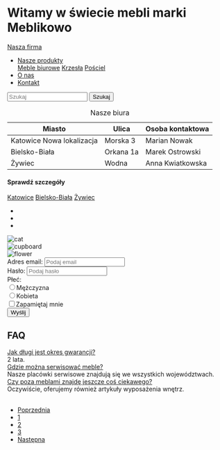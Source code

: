 <html lang="en" dir="ltr">
<head>
  <!-- Required meta tags -->
  <meta charset="utf-8">
  <meta name="viewport" content="width=device-width, initial-scale=1, shrink-to-fit=no">
  <!-- Bootstrap CSS -->
  <link rel="stylesheet" href="https://stackpath.bootstrapcdn.com/bootstrap/4.5.2/css/bootstrap.min.css" integrity="sha384-JcKb8q3iqJ61gNV9KGb8thSsNjpSL0n8PARn9HuZOnIxN0hoP+VmmDGMN5t9UJ0Z" crossorigin="anonymous">
  <link rel="stylesheet" type="text/css"
    href="css/style.css">
  <title>Exercise_2</title>
</head>
<body>
  <div class="container-fluid">
    <div class="jumbotron text-center m-0 p-5">
        <h1 class="text-uppercase font-weight-bold text-dark">Witamy w świecie mebli marki <span class="font-weight-bolder font-italic">Meblikowo</span></h1>
    </div>
    <!-- Navbar -->
    <div class="navbar-div sticky-top">
      <nav class="navbar d-flex navbar-expand bg-dark navbar-dark text-success font-weight-bold sticky-top">
        <a class="navbar-brand" href="#">Nasza firma</a>
        <!-- navbar-center is custom defined -->
        <ul class="navbar-nav navbar-center">
          <li class="nav-item dropdown">
            <a class="nav-link dropdown-toggle" href="#" id="navbardrop" data-toggle="dropdown">Nasze produkty</a>
            <div class="dropdown-menu">
              <a class="dropdown-item" href="#">Meble biurowe</a>
              <a class="dropdown-item" href="#">Krzesła</a>
              <a class="dropdown-item" href="#">Pościel</a>
            </div>
          </li>
          <li class="nav-item">
            <a class="nav-link" href="#">O nas</a>
          </li>
          <li class="nav-item">
            <a class="nav-link" href="#">Kontakt</a>
          </li>
        </ul>
        <!-- Searching buttons -->
        <div class="d-flex ml-auto">
          <form class="form-inline">
            <input class="form-control mr-sm-2" type="text" placeholder="Szukaj">
            <button class="btn btn-success" type="submit">Szukaj</button>
          </form>
        </div>
      </nav>
    </div>
    <!-- Main Content -->
    <div class="row d-flex justify-content-center">
      <div class="col-4">
        <!-- Table title -->
        <table class="table table-hover table-striped table-bordered">
          <caption>Nasze biura</caption>
          <thead>
            <tr class="bg-secondary text-white">
              <th>Miasto</th>
              <th>Ulica</th>
              <th>Osoba kontaktowa</th>
            </tr>
          </thead>
          <tbody>
            <tr>
              <td>Katowice <span class="badge badge-info">Nowa lokalizacja</span></td>
              <td>Morska 3</td>
              <td>Marian Nowak</td>
            </tr>
            <tr>
              <td>Bielsko-Biała</td>
              <td>Orkana 1a</td>
              <td>Marek Ostrowski</td>
            </tr>
            <tr>
              <td>Żywiec</td>
              <td>Wodna</td>
              <td>Anna Kwiatkowska</td>
            </tr>
          </tbody>
        </table>
        <div class="d-flex flex-wrap">
          <h4 class="d-flex justify-content-center text-secondary list-group-header">Sprawdź szczegóły</h4>
          <!-- <div class="d-flex break"></div> -->
          <div class="d-flex flex-grow-1 mt-2 list-group list-group-horizontal">
            <a href="#" class="list-group-item list-group-item-action">Katowice</a>
            <a href="#" class="list-group-item list-group-item-action">Bielsko-Biała</a>
            <a href="#" class="list-group-item list-group-item-action">Żywiec</a>
          </div>
        </div>
      </div>
      <div class="col-4">
        <div id="demo" class="carousel slide pt-3" data-ride="carousel">
          <!-- Indicators -->
          <ul class="carousel-indicators">
            <li data-target="#demo" data-slide-to="0" class="active"></li>
            <li data-target="#demo" data-slide-to="1"></li>
            <li data-target="#demo" data-slide-to="2"></li>
          </ul>
          <!-- The slideshow -->
          <div class="carousel-inner">
            <div class="carousel-item active">
              <img src="images/cat.jpg" alt="cat">
            </div>
            <div class="carousel-item">
              <img src="images/cupboard.jpg" alt="cupboard">
            </div>
            <div class="carousel-item">
              <img src="images/flower.jpg" alt="flower">
            </div>
          </div>
          <!-- Left and right controls -->
          <a class="carousel-control-prev" href="#demo" data-slide="prev">
            <span class="carousel-control-prev-icon"></span>
          </a>
          <a class="carousel-control-next" href="#demo" data-slide="next">
            <span class="carousel-control-next-icon"></span>
          </a>
        </div>
      </div>
      <div class="col-4">
        <!-- Form for user -->
        <form class="mt-3 p-3 w-75 border rounded">
         <div class="form-group">
           <label for="email">Adres email:</label>
           <input type="email" class="form-control" placeholder="Podaj email" id="email">
         </div>
         <div class="form-group">
           <label for="pwd">Hasło:</label>
           <input type="password" class="form-control" placeholder="Podaj hasło" id="pwd">
         </div>
         <!-- Radio buttons -->
         <div class="sex-choice">
           <label for="sex">Płeć:</label>
           <div class="form-check">
             <label class="form-check-label" id="sex">
               <input type="radio" class="form-check-input" name="optradio">Mężczyzna
             </label>
           </div>
           <div class="form-check">
             <label class="form-check-label" id="sex">
               <input type="radio" class="form-check-input" name="optradio">Kobieta
             </label>
           </div>
         </div>
         <div class="form-group form-check pt-3">
           <label class="form-check-label">
             <input class="form-check-input" type="checkbox">Zapamiętaj mnie
           </label>
         </div>
         <button type="submit" class="btn btn-primary">Wyślij</button>
        </form>
      </div>
    </div>
    <div class="row d-flex justify-content-center">
      <div class="col">
        <h2 class="m-3"><span class="badge badge-primary">FAQ</span></h2>
        <div id="accordion">
         <div class="card">
           <div class="card-header">
             <a class="collapsed card-link" data-toggle="collapse" href="#collapseOne">
               Jak długi jest okres gwarancji?
             </a>
           </div>
           <div id="collapseOne" class="collapse show" data-parent="#accordion">
             <div class="card-body">
               2 lata.
             </div>
           </div>
         </div>
         <div class="card">
           <div class="card-header">
             <a class="collapsed card-link" data-toggle="collapse" href="#collapseTwo">
               Gdzie można serwisować meble?
             </a>
           </div>
           <div id="collapseTwo" class="collapse" data-parent="#accordion">
             <div class="card-body">
               Nasze placówki serwisowe znajdują się we wszystkich województwach.
             </div>
           </div>
         </div>
         <div class="card">
           <div class="card-header">
             <a class="collapsed card-link" data-toggle="collapse" href="#collapseThree">
               Czy poza meblami znajdę jeszcze coś ciekawego?
             </a>
           </div>
           <div id="collapseThree" class="collapse" data-parent="#accordion">
             <div class="card-body">
               Oczywiście, oferujemy również artykuły wyposażenia wnętrz.
             </div>
           </div>
         </div>
        </div>
      </div>
    </div>
    <br>
    <ul class="pagination justify-content-center">
      <li class="page-item"><a class="page-link" href="#">Poprzednia</a></li>
      <li class="page-item active"><a class="page-link" href="#">1</a></li>
      <li class="page-item disabled"><a class="page-link" href="#">2</a></li>
      <li class="page-item disabled"><a class="page-link" href="#">3</a></li>
      <li class="page-item"><a class="page-link" href="#">Następna</a></li>
    </ul>
  </div>
  <!-- Optional JavaScript -->
  <!-- jQuery first, then Popper.js, then Bootstrap JS -->
  <script src="https://code.jquery.com/jquery-3.5.1.slim.min.js" integrity="sha384-DfXdz2htPH0lsSSs5nCTpuj/zy4C+OGpamoFVy38MVBnE+IbbVYUew+OrCXaRkfj" crossorigin="anonymous"></script>
  <script src="https://cdn.jsdelivr.net/npm/popper.js@1.16.1/dist/umd/popper.min.js" integrity="sha384-9/reFTGAW83EW2RDu2S0VKaIzap3H66lZH81PoYlFhbGU+6BZp6G7niu735Sk7lN" crossorigin="anonymous"></script>
  <script src="https://stackpath.bootstrapcdn.com/bootstrap/4.5.2/js/bootstrap.min.js" integrity="sha384-B4gt1jrGC7Jh4AgTPSdUtOBvfO8shuf57BaghqFfPlYxofvL8/KUEfYiJOMMV+rV" crossorigin="anonymous"></script>
</body>
</html>

